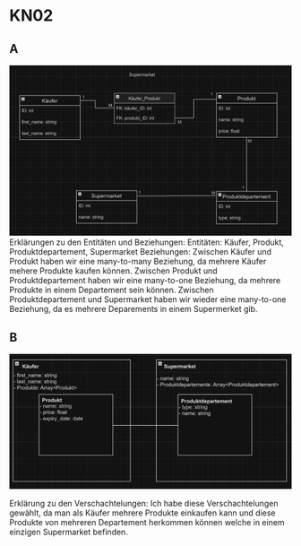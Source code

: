 # KN02

## A
![alt text](image.png)
Erklärungen zu den Entitäten und Beziehungen:
    Entitäten: Käufer, Produkt, Produktdepartement, Supermarket
    Beziehungen:
        Zwischen Käufer und Produkt haben wir eine many-to-many Beziehung, da mehrere Käufer mehere Produkte kaufen können.
        Zwischen Produkt und Produktdepartement haben wir eine many-to-one Beziehung, da mehrere Produkte in einem Departement sein können.
        Zwischen Produktdepartement und Supermarket haben wir wieder eine many-to-one Beziehung, da es mehrere Deparements in einem Supermerket gib.

## B
![alt text](image-1.png)

Erklärung zu den Verschachtelungen:
    Ich habe diese Verschachtelungen gewählt, da man als Käufer mehrere Produkte einkaufen kann und diese Produkte von mehreren Departement herkommen können welche in einem einzigen Supermarket befinden.